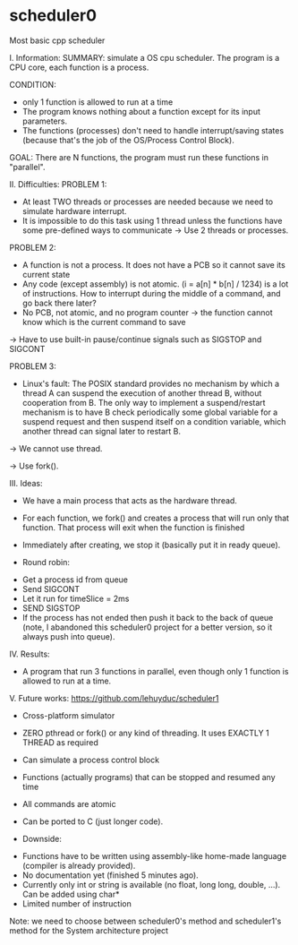 # scheduler0
Most basic cpp scheduler

I. Information:
SUMMARY: simulate a OS cpu scheduler. The program is a CPU core, each function is a process.

CONDITION:
- only 1 function is allowed to run at a time
- The program knows nothing about a function except for its input parameters.
- The functions (processes) don't need to handle interrupt/saving states (because that's the job of the OS/Process Control Block).

GOAL: There are N functions, the program must run these functions in "parallel".

II. Difficulties:
PROBLEM 1:
- At least TWO threads or processes are needed because we need to simulate hardware interrupt. 
- It is impossible to do this task using 1 thread unless the functions have some pre-defined ways to communicate
-> Use 2 threads or processes.

PROBLEM 2:
- A function is not a process. It does not have a PCB so it cannot save its current state
- Any code (except assembly) is not atomic. (i = a[n] * b[n] / 1234) is a lot of instructions.
  How to interrupt during the middle of a command, and go back there later?
- No PCB, not atomic, and no program counter -> the function cannot know which is the current command to save

-> Have to use built-in pause/continue signals such as SIGSTOP and SIGCONT

PROBLEM 3:
- Linux's fault:
The POSIX standard provides no mechanism by which a thread A can suspend the execution of another thread B, without cooperation from B. 
The only way to implement a suspend/restart mechanism is to have B check periodically some global variable for a suspend request and then suspend itself on a condition variable, 
which another thread can signal later to restart B.

-> We cannot use thread.

-> Use fork().

III. Ideas:
- We have a main process that acts as the hardware thread.
- For each function, we fork() and creates a process that will run only that function. That process will exit when the function is finished
- Immediately after creating, we stop it (basically put it in ready queue).

- Round robin:
+ Get a process id from queue
+ Send SIGCONT 
+ Let it run for timeSlice = 2ms
+ SEND SIGSTOP
+ If the process has not ended then push it back to the back of queue 
  (note, I abandoned this scheduler0 project for a better version, so it always push into queue).

IV. Results:
- A program that run 3 functions in parallel, even though only 1 function is allowed to run at a time.

V. Future works: https://github.com/lehuyduc/scheduler1
- Cross-platform simulator
- ZERO pthread or fork() or any kind of threading. It uses EXACTLY 1 THREAD as required
- Can simulate a process control block
- Functions (actually programs) that can be stopped and resumed any time
- All commands are atomic
- Can be ported to C (just longer code).

- Downside: 
+ Functions have to be written using assembly-like home-made language (compiler is already provided).
+ No documentation yet (finished 5 minutes ago).
+ Currently only int or string is available (no float, long long, double, ...). Can be added using char*
+ Limited number of instruction


Note: we need to choose between scheduler0's method and scheduler1's method for the System architecture project
 


